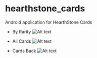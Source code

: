# hearthstone_cards
Android application for HearthStone Cards

* By Rarity
![Alt text](https://cloud.githubusercontent.com/assets/9527746/24550338/3591d476-1626-11e7-88e0-f2d180bfc7aa.png)

* All Cards
![Alt text](https://cloud.githubusercontent.com/assets/9527746/24550344/3d313258-1626-11e7-8177-5c2ce6a77ba0.png)

* Cards Back
![Alt text](https://cloud.githubusercontent.com/assets/9527746/24550348/4180bc66-1626-11e7-91aa-aa29b3c1b688.png)
